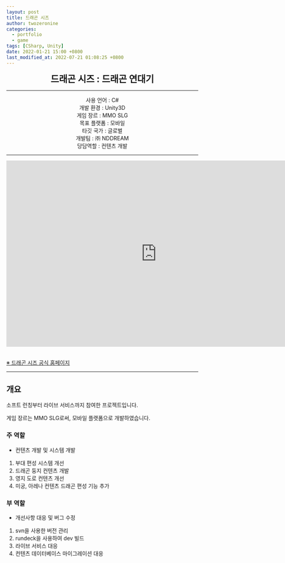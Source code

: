 ```yaml
---
layout: post
title: 드래곤 시즈
author: twozeronine
categories:
  - portfolio
  - game
tags: [CSharp, Unity]
date: 2022-01-21 15:00 +0800
last_modified_at: 2022-07-21 01:08:25 +0800
---
```


<center>
<span style=
"font-size:170%;
font-weight:bold">
드래곤 시즈 : 드래곤 연대기
</span>
</center>

---

<center>사용 언어 : C#</center>
<center>개발 환경 : Unity3D</center>
<center>게임 장르 : MMO SLG</center>
<center>목표 플랫폼 : 모바일</center>
<center>타깃 국가 : 글로벌</center>
<center>개발팀 : ㈜ NDDREAM</center>
<center>당담역할 : 컨텐츠 개발</center>

---

<center>
<iframe width="788" height="488" src="https://www.youtube.com/watch?v=KLtGmIDtQA0" title="YouTube video player" frameborder="0" allow="accelerometer; autoplay; clipboard-write; encrypted-media; gyroscope; picture-in-picture" allowfullscreen></iframe>
</center>

<br/>

[※ 드래곤 시즈 공식 홈페이지](https://www.dragonsiege.io/)

---

## 개요

소프트 런칭부터 라이브 서비스까지 참여한 프로젝트입니다.

게임 장르는 MMO SLG로써, 모바일 플랫폼으로 개발하였습니다.

### 주 역할

- 컨텐츠 개발 및 시스템 개발

1. 부대 편성 시스템 개선
2. 드래곤 둥지 컨텐츠 개발
3. 영지 도로 컨텐츠 개선
4. 미궁, 아레나 컨텐츠 드래곤 편성 기능 추가

### 부 역할

- 개선사항 대응 및 버그 수정

1. svn을 사용한 버전 관리
2. rundeck을 사용하여 dev 빌드
3. 라이브 서비스 대응
4. 컨텐츠 데이터베이스 마이그레이션 대응


